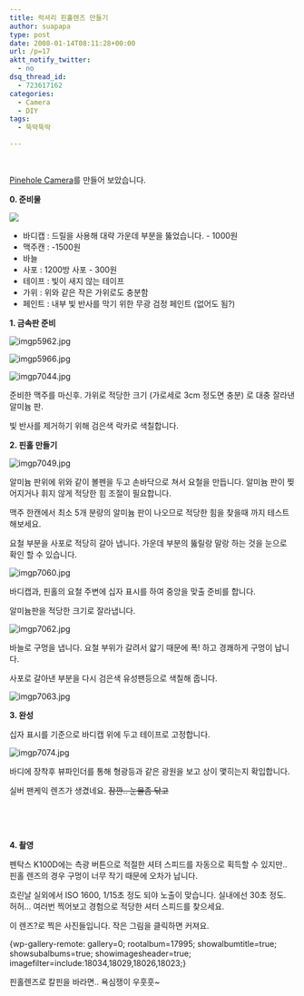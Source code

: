 ```yaml
---
title: 럭셔리 핀홀렌즈 만들기
author: suapapa
type: post
date: 2008-01-14T08:11:28+00:00
url: /p=17
aktt_notify_twitter:
  - no
dsq_thread_id:
  - 723617162
categories:
  - Camera
  - DIY
tags:
  - 뚝딱뚝딱

---
```

 

[Pinehole Camera](http://en.wikipedia.org/wiki/Pinhole_camera)를 만들어 보았습니다.



**0. 준비물**

![](https://asset.homin.dev/blog/2008/01/imgp7018.webp)

  * 바디캡 : 드릴을 사용해 대략 가운데 부분을 뚫었습니다. - 1000원
  * 맥주캔 : -1500원
  * 바늘
  * 사포 : 1200방 사포 - 300원
  * 테이프 : 빛이 새지 않는 테이프
  * 가위 : 위와 같은 작은 가위로도 충분함
  * 페인트 : 내부 빛 반사를 막기 위한 무광 검정 페인트 (없어도 됨?)

**1. 금속판 준비**

![imgp5962.jpg][1] 

![imgp5966.jpg][2] 

![imgp7044.jpg][3] 

준비한 맥주를 마신후. 가위로 적당한 크기 (가로세로 3cm 정도면 충분) 로 대충 잘라낸 알미늄 판. 

빛 반사를 제거하기 위해 검은색 락카로 색칠합니다.

**2. 핀홀 만들기**

![imgp7049.jpg][4] 

알미늄 판위에 위와 같이 볼펜을 두고 손바닥으로 쳐서 요철을 만듭니다. 알미늄 판이 찢어지거나 휘지 않게 적당한 힘 조절이 필요합니다.

맥주 한캔에서 최소 5개 분량의 알미늄 판이 나오므로 적당한 힘을 찾을때 까지 테스트 해보세요.

요철 부분을 사포로 적당히 갈아 냅니다. 가운데 부분의 뚫릴랑 말랑 하는 것을 눈으로 확인 할 수 있습니다.

![imgp7060.jpg][5] 

바디캡과, 핀홀의 요철 주변에 십자 표시를 하여 중앙을 맞출 준비를 합니다.

알미늄판을 적당한 크기로 잘라냅니다.

![imgp7062.jpg][6] 

바늘로 구멍을 냅니다. 요철 부위가 갈려서 얇기 때문에 폭! 하고 경쾌하게 구멍이 납니다.

사포로 갈아낸 부분을 다시 검은색 유성팬등으로 색칠해 줍니다.

![imgp7063.jpg][7] 

**3. 완성**

십자 표시를 기준으로 바디캡 위에 두고 테이프로 고정합니다.

![imgp7074.jpg][8] 

바디에 장착후 뷰파인더를 통해 형광등과 같은 광원을 보고 상이 맻히는지 확입합니다.

실버 팬케익 렌즈가 생겼네요. <strike>잠깐.. 눈물좀 닦고</strike>

 

 

**4. 촬영**

펜탁스 K100D에는 측광 버튼으로 적절한 셔텨 스피드를 자동으로 획득할 수 있지만.. 핀홀 렌즈의 경우 구멍이 너무 작기 때문에 오차가 납니다.

흐린날 실외에서 ISO 1600, 1/15초 정도 되야 노출이 맞습니다. 실내에선 30초 정도. 허허&#8230; 여러번 찍어보고 경험으로 적당한 셔터 스피드를 찾으세요.

이 렌즈?로 찍은 사진들입니다. 작은 그림을 클릭하면 커져요.

{wp-gallery-remote: gallery=0; rootalbum=17995; showalbumtitle=true; showsubalbums=true; showimagesheader=true; imagefilter=include:18034,18029,18026,18023;}

핀홀렌즈로 칼핀을 바라면.. 욕심쟁이 우훗훗~

 [1]: https://asset.homin.dev/blog/2008/01/imgp5962.jpg
 [2]: https://asset.homin.dev/blog/2008/01/imgp5966.jpg
 [3]: https://asset.homin.dev/blog/2008/01/imgp7044.jpg
 [4]: https://asset.homin.dev/blog/2008/01/imgp7049.jpg
 [5]: https://asset.homin.dev/blog/2008/01/imgp7060.jpg
 [6]: https://asset.homin.dev/blog/2008/01/imgp7062.jpg
 [7]: https://asset.homin.dev/blog/2008/01/imgp7063.jpg
 [8]: https://asset.homin.dev/blog/2008/01/imgp7074.jpg